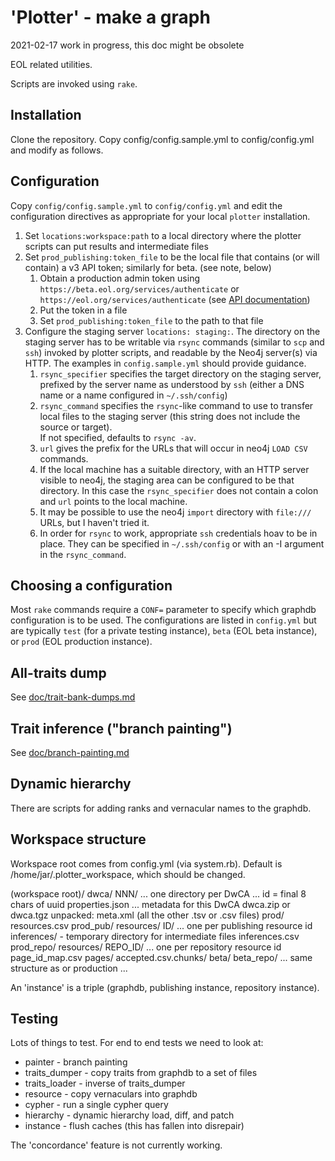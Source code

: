 # 'Plotter' - make a graph

2021-02-17  work in progress, this doc might be obsolete

EOL related utilities.

Scripts are invoked using `rake`.

## Installation

Clone the repository.  Copy config/config.sample.yml to config/config.yml
and modify as follows.

## Configuration

Copy `config/config.sample.yml` to `config/config.yml` and edit the
configuration directives as appropriate for your local `plotter`
installation.

 1. Set `locations:workspace:path` to a local directory where the plotter scripts 
    can put results and intermediate files
 1. Set `prod_publishing:token_file` to be the local file that contains (or will contain)
    a v3 API token; similarly for beta.  (see note, below)
     1. Obtain a production admin token using 
        `https://beta.eol.org/services/authenticate` or
        `https://eol.org/services/authenticate`
        (see [API documentation](https://github.com/EOL/eol_website/blob/master/doc/api.md))
     1. Put the token in a file
     1. Set `prod_publishing:token_file` to the path to that file
 1. Configure the staging server `locations: staging:`.  The directory on the 
        staging server has to be writable via `rsync`
        commands (similar to `scp` and `ssh`) invoked by plotter scripts,
        and readable by the Neo4j server(s) via HTTP.
        The examples in `config.sample.yml` should provide guidance.
     1. `rsync_specifier` specifies the target directory on the staging server, prefixed by the
        server name as understood by `ssh` (either a DNS name or a name configured in
        `~/.ssh/config`)
     1. `rsync_command` specifies the `rsync`-like command to use to transfer local files
        to the staging server (this string does not include the source or target).  
        If not specified, defaults to `rsync -av`.
     1. `url` gives the prefix for the URLs that will occur in neo4j `LOAD CSV` commands.
     1. If the local machine has a suitable directory, with an HTTP server visible to neo4j,
        the staging area can be configured to be that directory.  In this case the 
        `rsync_specifier` does not contain a colon and `url` points to the local machine.
     1. It may be possible to use the neo4j `import` directory with `file:///` URLs, but 
        I haven't tried it.
     1. In order for `rsync` to work,
        appropriate `ssh` credentials hoav to be in place.  They can be specified
        in `~/.ssh/config` or with an -I argument in the `rsync_command`.



## Choosing a configuration

Most `rake` commands require a `CONF=` parameter to specify which
graphdb configuration is to be used.  The configurations are listed in
`config.yml` but are typically `test` (for a private testing
instance), `beta` (EOL beta instance), or `prod` (EOL production
instance).

## All-traits dump

See [doc/trait-bank-dumps.md](doc/trait-bank-dumps.md)

## Trait inference ("branch painting")

See [doc/branch-painting.md](doc/branch-painting.md)

## Dynamic hierarchy

There are scripts for adding ranks and vernacular names to the graphdb.

## Workspace structure

Workspace root comes from config.yml (via system.rb).  Default
is /home/jar/.plotter_workspace, which should be changed.

  (workspace root)/
    dwca/
      NNN/  ... one directory per DwCA ... id = final 8 chars of uuid
        properties.json     ... metadata for this DwCA
        dwca.zip or dwca.tgz
        unpacked:
          meta.xml
          (all the other .tsv or .csv files)
    prod/
      resources.csv
    prod_pub/
      resources/
        ID/  ... one per publishing resource id
          inferences/     - temporary directory for intermediate files
            inferences.csv
    prod_repo/
      resources/
        REPO_ID/  ... one per repository resource id
          page_id_map.csv
          pages/
            accepted.csv.chunks/
    beta/
    beta_repo/
      ... same structure as or production ...

An 'instance' is a triple (graphdb, publishing instance, repository instance).

## Testing

Lots of things to test.  For end to end tests we need to look at:

* painter - branch painting
* traits_dumper - copy traits from graphdb to a set of files
* traits_loader - inverse of traits_dumper
* resource - copy vernaculars into graphdb
* cypher - run a single cypher query
* hierarchy - dynamic hierarchy load, diff, and patch
* instance - flush caches (this has fallen into disrepair)

The 'concordance' feature is not currently working.
